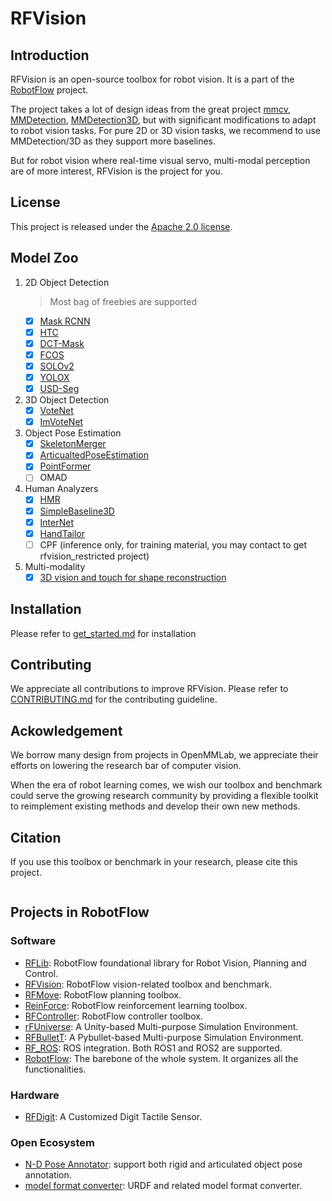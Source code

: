 # RFVision

## Introduction
RFVision is an open-source toolbox for robot vision. It is a part of the [RobotFlow](https://wenqiangx.github.io/robotflowproject/) project.

The project takes a lot of design ideas from the great project [mmcv](https://github.com/open-mmlab/mmcv), [MMDetection](https://github.com/open-mmlab/mmdetection), [MMDetection3D](https://github.com/open-mmlab/mmdetection3d), but with significant modifications to adapt to robot vision tasks. For pure 2D or 3D vision tasks, we recommend to use MMDetection/3D as they support more baselines. 

But for robot vision where real-time visual servo, multi-modal perception are of more interest, RFVision is the project for you.

## License
This project is released under the [Apache 2.0 license](./LICENSE).

## Model Zoo
1. 2D Object Detection
   > Most bag of freebies are supported
   + [x] [Mask RCNN](flows/detectors/mask_rcnn/README.md)
   + [x] [HTC](flows/detectors/htc/README.md)
   + [x] [DCT-Mask](flows/detectors/dct_mask/README.md)
   + [x] [FCOS](flows/detectors/fcos/README.md)
   + [x] [SOLOv2](flows/detectors/solov2/)
   + [x] [YOLOX](flows/detectors/yolox/README.md)
   + [x] [USD-Seg](flows/detectors/yolo/README.md)
2. 3D Object Detection
   + [x] [VoteNet](flows/detectors3d/votenet/README.md)
   + [x] [ImVoteNet](flows/detectors3d/imvotenet/README.md)
3. Object Pose Estimation
   + [x] [SkeletonMerger](flows/detectors3d/skeleton_merger/README.md)
   + [x] [ArticualtedPoseEstimation](flows/pose_estimators/articulation/README.md)
   + [x] [PointFormer](flows/detectors3d/pointformer/README.md) 
   + [ ] OMAD
4. Human Analyzers
   + [x] [HMR](flows/human_analyzers/body/3d_mesh_sview_rgb_img/README.md)
   + [x] [SimpleBaseline3D](flows/human_analyzers/body/3d_kpt_sview_rgb_img/README.md)
   + [x] [InterNet](flows/human_analyzers/hand/interhand3d/README.md)
   + [x] [HandTailor](rfvision/models/human_analyzers/handtailor/README.md)
   + [ ] CPF (inference only, for training material, you may contact to get rfvision_restricted project)
5. Multi-modality
   + [x] [3D vision and touch for shape reconstruction](rfvision/models/detectors3d/touch_and_vision/README.md)

## Installation
Please refer to [get_started.md](docs/get_started.md) for installation

## Contributing
We appreciate all contributions to improve RFVision. Please refer to [CONTRIBUTING.md](docs/contributing.md) for the contributing guideline.

## Ackowledgement
We borrow many design from projects in OpenMMLab, we appreciate their efforts on lowering the research bar of computer vision.

When the era of robot learning comes, we wish our toolbox and benchmark could serve the growing research community by providing a flexible toolkit to reimplement existing methods and develop their own new methods.

## Citation
If you use this toolbox or benchmark in your research, please cite this project.
```
```

## Projects in RobotFlow
### Software
+ [RFLib](https://github.com/mvig-robotflow/rflib): RobotFlow foundational library for Robot Vision, Planning and Control.
+ [RFVision](https://github.com/mvig-robotflow/rfvision): RobotFlow vision-related toolbox and benchmark.
+ [RFMove](https://github.com/mvig-robotflow/rfmove): RobotFlow planning toolbox.
+ [ReinForce](https://github.com/mvig-robotflow/ReinForce): RobotFlow reinforcement learning toolbox.
+ [RFController](https://github.com/mvig-robotflow/rfcontroller): RobotFlow controller toolbox.
+ [rFUniverse](https://github.com/mvig-robotflow/rfuniverse): A Unity-based Multi-purpose Simulation Environment.
+ [RFBulletT](https://github.com/mvig-robotflow/rfbullett): A Pybullet-based Multi-purpose Simulation Environment.
+ [RF_ROS](https://github.com/mvig-robotflow/rf_ros): ROS integration. Both ROS1 and ROS2 are supported.
+ [RobotFlow](https://github.com/mvig-robotflow/robotflow): The barebone of the whole system. It organizes all the functionalities.
### Hardware
+ [RFDigit](https://github.com/mvig-robotflow/rfdigit): A Customized Digit Tactile Sensor.
### Open Ecosystem
+ [N-D Pose Annotator](https://github.com/liuliu66/6DPoseAnnotator): support both rigid and articulated object pose annotation.
+ [model format converter](https://github.com/mvig-robotflow/model_format_converter): URDF and related model format converter.
